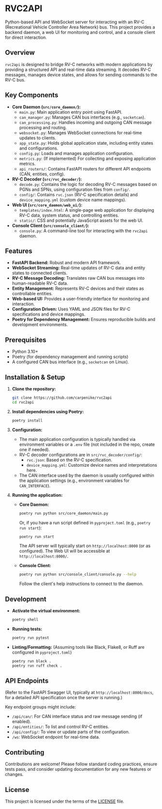 # RVC2API

Python-based API and WebSocket server for interacting with an RV-C (Recreational Vehicle Controller Area Network) bus. This project provides a backend daemon, a web UI for monitoring and control, and a console client for direct interaction.

## Overview

`rvc2api` is designed to bridge RV-C networks with modern applications by providing a structured API and real-time data streaming. It decodes RV-C messages, manages device states, and allows for sending commands to the RV-C bus.

## Key Components

*   **Core Daemon (`src/core_daemon/`):**
    *   `main.py`: Main application entry point using FastAPI.
    *   `can_manager.py`: Manages CAN bus interfaces (e.g., `socketcan`).
    *   `can_processing.py`: Handles incoming and outgoing CAN message processing and routing.
    *   `websocket.py`: Manages WebSocket connections for real-time updates to clients.
    *   `app_state.py`: Holds global application state, including entity states and configurations.
    *   `config.py`: Loads and manages application configuration.
    *   `metrics.py`: (If implemented) For collecting and exposing application metrics.
    *   `api_routers/`: Contains FastAPI routers for different API endpoints (CAN, entities, config).
*   **RV-C Decoder (`src/rvc_decoder/`):**
    *   `decode.py`: Contains the logic for decoding RV-C messages based on PGNs and SPNs, using configuration files from `config/`.
    *   `config/`: Contains `rvc.json` (RV-C specification details) and `device_mapping.yml` (custom device name mappings).
*   **Web UI (`src/core_daemon/web_ui/`):**
    *   `templates/index.html`: A single-page web application for displaying RV-C data, system status, and controlling entities.
    *   `static/`: CSS and potentially JavaScript assets for the web UI.
*   **Console Client (`src/console_client/`):**
    *   `console.py`: A command-line tool for interacting with the `rvc2api` daemon.

## Features

*   **FastAPI Backend:** Robust and modern API framework.
*   **WebSocket Streaming:** Real-time updates of RV-C data and entity states to connected clients.
*   **RV-C Message Decoding:** Translates raw CAN bus messages into human-readable RV-C data.
*   **Entity Management:** Represents RV-C devices and their states as controllable entities.
*   **Web-based UI:** Provides a user-friendly interface for monitoring and interaction.
*   **Configuration Driven:** Uses YAML and JSON files for RV-C specifications and device mappings.
*   **Poetry for Dependency Management:** Ensures reproducible builds and development environments.

## Prerequisites

*   Python 3.10+
*   Poetry (for dependency management and running scripts)
*   A configured CAN bus interface (e.g., `socketcan` on Linux).

## Installation & Setup

1.  **Clone the repository:**
    ```bash
    git clone https://github.com/carpenike/rvc2api
    cd rvc2api
    ```

2.  **Install dependencies using Poetry:**
    ```bash
    poetry install
    ```

3.  **Configuration:**
    *   The main application configuration is typically handled via environment variables or a `.env` file (not included in the repo, create one if needed).
    *   RV-C decoder configurations are in `src/rvc_decoder/config/`:
        *   `rvc.json`: Based on the RV-C specification.
        *   `device_mapping.yml`: Customize device names and interpretations here.
    *   The CAN interface used by the daemon is usually configured within the application settings (e.g., environment variables for `CAN_INTERFACE`).

4.  **Running the application:**
    *   **Core Daemon:**
        ```bash
        poetry run python src/core_daemon/main.py
        ```
        Or, if you have a run script defined in `pyproject.toml` (e.g., `poetry run start`):
        ```bash
        poetry run start
        ```
        The API server will typically start on `http://localhost:8000` (or as configured).
        The Web UI will be accessible at `http://localhost:8000/`.

    *   **Console Client:**
        ```bash
        poetry run python src/console_client/console.py --help
        ```
        Follow the client's help instructions to connect to the daemon.

## Development

*   **Activate the virtual environment:**
    ```bash
    poetry shell
    ```
*   **Running tests:**
    ```bash
    poetry run pytest
    ```
*   **Linting/Formatting:** (Assuming tools like Black, Flake8, or Ruff are configured in `pyproject.toml`)
    ```bash
    poetry run black .
    poetry run ruff check .
    ```

## API Endpoints

(Refer to the FastAPI Swagger UI, typically at `http://localhost:8000/docs`, for a detailed API specification once the server is running.)

Key endpoint groups might include:
*   `/api/can/`: For CAN interface status and raw message sending (if enabled).
*   `/api/entities/`: To list and control RV-C entities.
*   `/api/config/`: To view or update parts of the configuration.
*   `/ws`: WebSocket endpoint for real-time data.

## Contributing

Contributions are welcome! Please follow standard coding practices, ensure tests pass, and consider updating documentation for any new features or changes.

## License

This project is licensed under the terms of the [LICENSE](./LICENSE) file.
